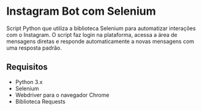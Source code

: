# Instagram Bot com Selenium

Script Python que utiliza a biblioteca Selenium para automatizar interações com o Instagram. O script faz login na plataforma, acessa a área de mensagens diretas e responde automaticamente a novas mensagens com uma resposta padrão.

## Requisitos
- Python 3.x
- Selenium
- Webdriver para o navegador Chrome
- Biblioteca Requests

